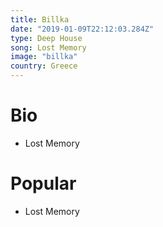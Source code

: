 ```yaml
---
title: Billka
date: "2019-01-09T22:12:03.284Z"
type: Deep House
song: Lost Memory
image: "billka"
country: Greece
---
```



# Bio
* Lost Memory


# Popular
- Lost Memory